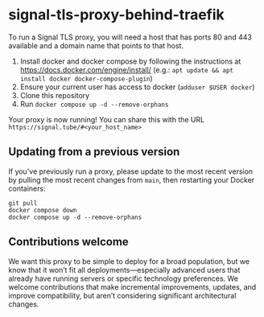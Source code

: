 # signal-tls-proxy-behind-traefik

To run a Signal TLS proxy, you will need a host that has ports 80 and 443 available and a domain name that points to that host.

1. Install docker and docker compose by following the instructions at https://docs.docker.com/engine/install/ (e.g.: `apt update && apt install docker docker-compose-plugin`)
2. Ensure your current user has access to docker (`adduser $USER docker`)
3. Clone this repository
4. Run `docker compose up -d --remove-orphans`

Your proxy is now running! You can share this with the URL `https://signal.tube/#<your_host_name>`

## Updating from a previous version

If you've previously run a proxy, please update to the most recent version by pulling the most recent changes from `main`, then restarting your Docker containers:

```shell
git pull
docker compose down
docker compose up -d --remove-orphans
```

## Contributions welcome

We want this proxy to be simple to deploy for a broad population, but we know that it won’t fit all deployments—especially  advanced users that already have running servers or specific technology preferences. We welcome contributions that make incremental improvements, updates, and improve compatibility, but aren’t considering significant architectural changes.

